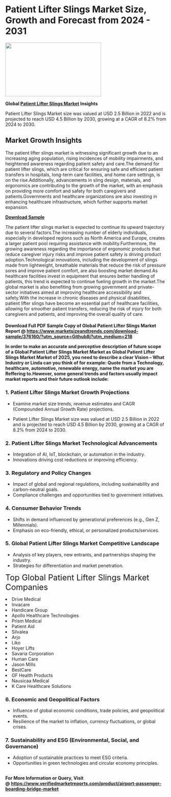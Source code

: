 <H1>Patient Lifter Slings Market Size, Growth and Forecast from 2024 - 2031</H1><img class="aligncenter size-medium wp-image-584254" src="https://thirdeyenews.in/wp-content/uploads/2024/09/Global-Market-Research-300x168.jpeg" alt="" width="300" height="168" /><p><strong>Global&nbsp;<a href="https://www.marketsizeandtrends.com/download-sample/376160/?utm_source=Github8j?utm_medium=218">Patient Lifter Slings Market</a> Insights</strong></p><p>Patient Lifter Slings Market size was valued at USD 2.5 Billion in 2022 and is projected to reach USD 4.5 Billion by 2030, growing at a CAGR of 8.2% from 2024 to 2030.</p><p><h2>Market Growth Insights</h2> <p>The patient lifter slings market is witnessing significant growth due to an increasing aging population, rising incidences of mobility impairments, and heightened awareness regarding patient safety and care.The demand for patient lifter slings, which are critical for ensuring safe and efficient patient transfers in hospitals, long-term care facilities, and home care settings, is on the rise.Additionally, advancements in sling design, materials, and ergonomics are contributing to the growth of the market, with an emphasis on providing more comfort and safety for both caregivers and patients.Governments and healthcare organizations are also investing in enhancing healthcare infrastructure, which further supports market expansion.</p> <p><strong><a href="download-sample-link">Download Sample</a></strong></p> <p>The patient lifter slings market is expected to continue its upward trajectory due to several factors.The increasing number of elderly individuals, especially in developed regions such as North America and Europe, creates a larger patient pool requiring assistance with mobility.Furthermore, the growing awareness regarding the importance of ergonomic products that reduce caregiver injury risks and improve patient safety is driving product adoption.Technological innovations, including the development of slings made from lightweight, breathable materials that reduce the risk of pressure sores and improve patient comfort, are also boosting market demand.As healthcare facilities invest in equipment that ensures better handling of patients, this trend is expected to continue fueling growth in the market.The global market is also benefiting from growing government and private-sector initiatives aimed at improving healthcare accessibility and safety.With the increase in chronic diseases and physical disabilities, patient lifter slings have become an essential part of healthcare facilities, allowing for smoother patient transfers, reducing the risk of injury for both caregivers and patients, and improving the overall quality of care.<h4></p><p><span class=""><strong>Download Full PDF Sample Copy of Global Patient Lifter Slings Market Report</strong> @ <a href="https://www.marketsizeandtrends.com/download-sample/376160/?utm_source=Github8j?utm_medium=218" target="_blank">https://www.marketsizeandtrends.com/download-sample/376160/?utm_source=Github8j?utm_medium=218</a></span></p><p>In order to make an accurate and perceptive description of future scope of a Global&nbsp;Patient Lifter Slings Market Market as Global&nbsp;Patient Lifter Slings Market Market of 2025, you need to describe a clear Vision &ndash; What Industry or Linda can you think of for example: Quote from a Technology, healthcare, automotive, renewable energy, name the market you are Reffering to.However, some general trends and factors usually impact market reports and their future outlook include:</p><h3>1.&nbsp;<strong>Patient Lifter Slings Market Growth Projections</strong></h3><ul><li>Examine market size trends, revenue estimates and CAGR (Compounded Annual Growth Rate) projections.</li><li><p>Patient Lifter Slings Market size was valued at USD 2.5 Billion in 2022 and is projected to reach USD 4.5 Billion by 2030, growing at a CAGR of 8.2% from 2024 to 2030.</p></li></ul><h3>2.&nbsp;<strong>Patient Lifter Slings Market Technological Advancements</strong></h3><ul><li>Integration of AI, IoT, blockchain, or automation in the industry.</li><li>Innovations driving cost reductions or improving efficiency.</li></ul><h3>3.&nbsp;<strong>Regulatory and Policy Changes</strong></h3><ul><li>Impact of global and regional regulations, including sustainability and carbon-neutral goals.</li><li>Compliance challenges and opportunities tied to government initiatives.</li></ul><h3>4.&nbsp;<strong>Consumer Behavior Trends</strong></h3><ul><li>Shifts in demand influenced by generational preferences (e.g., Gen Z, Millennials).</li><li>Emphasis on eco-friendly, ethical, or personalized products/services.</li></ul><h3>5.&nbsp;<strong>Global Patient Lifter Slings Market Competitive Landscape</strong></h3><ul><li>Analysis of key players, new entrants, and partnerships shaping the industry.</li><li>Strategies for differentiation and market penetration.</li></ul><p data-pm-slice="1 1 []"><span style="color: inherit; font-family: inherit; font-size: 25px;">Top Global Patient Lifter Slings Market Companies</span></p><div class="" data-test-id=""><p><li>Drive Medical</li><li> Invacare</li><li> Handicare Group</li><li> Apollo Healthcare Technologies</li><li> Prism Medical</li><li> Patient Aid</li><li> Silvalea</li><li> Arjo</li><li> Liko</li><li> Hoyer Lifts</li><li> Savaria Corporation</li><li> Human Care</li><li> Jason Mills</li><li> BestCare</li><li> GF Health Products</li><li> Nausicaa Medical</li><li> K Care Healthcare Solutions</li></p></div><h3>6.&nbsp;<strong>Economic and Geopolitical Factors</strong></h3><ul><li>Influence of global economic conditions, trade policies, and geopolitical events.</li><li>Resilience of the market to inflation, currency fluctuations, or global crises.</li></ul><h3>7.&nbsp;<strong>Sustainability and ESG (Environmental, Social, and Governance)</strong></h3><ul><li>Adoption of sustainable practices to meet ESG criteria.</li><li>Opportunities in green technologies and circular economy principles.</li></ul><h2><strong style="font-size: 14px;">For More Information or Query, Visit @&nbsp;</strong><a style="background-color: #ffffff; font-size: 14px;" href="https://www.marketsizeandtrends.com/report/patient-lifter-slings-market/" target="_blank">https://www.verifiedmarketreports.com/product/airport-passenger-boarding-bridge-market</a></h2>